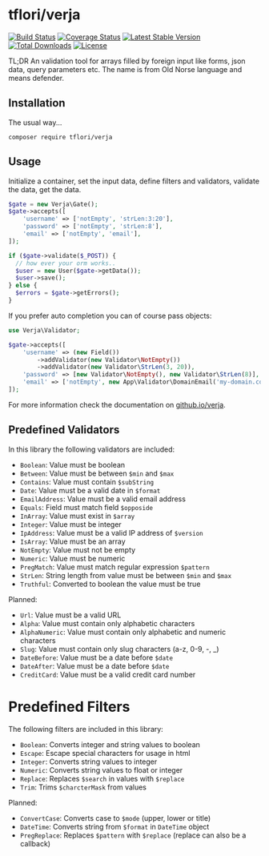 # tflori/verja

[![Build Status](https://travis-ci.org/tflori/verja.svg?branch=master)](https://travis-ci.org/tflori/verja)
[![Coverage Status](https://coveralls.io/repos/github/tflori/verja/badge.svg?branch=master)](https://coveralls.io/github/tflori/verja?branch=master)
[![Latest Stable Version](https://poser.pugx.org/tflori/verja/v/stable.svg)](https://packagist.org/packages/tflori/verja) 
[![Total Downloads](https://poser.pugx.org/tflori/verja/downloads.svg)](https://packagist.org/packages/tflori/verja) 
[![License](https://poser.pugx.org/tflori/verja/license.svg)](https://packagist.org/packages/tflori/verja)

TL;DR An validation tool for arrays filled by foreign input like forms, json data, query parameters etc. The name is
from Old Norse language and means defender.

## Installation

The usual way...

```console
composer require tflori/verja
```

## Usage

Initialize a container, set the input data, define filters and validators, validate the data, get the data.

```php
$gate = new Verja\Gate();
$gate->accepts([
    'username' => ['notEmpty', 'strLen:3:20'],
    'password' => ['notEmpty', 'strLen:8'],
    'email' => ['notEmpty', 'email'],
]);

if ($gate->validate($_POST)) {
  // how ever your orm works..
  $user = new User($gate->getData());
  $user->save();
} else {
  $errors = $gate->getErrors();
}
```

If you prefer auto completion you can of course pass objects:

```php
use Verja\Validator;

$gate->accepts([
    'username' => (new Field())
        ->addValidator(new Validator\NotEmpty())
        ->addValidator(new Validator\StrLen(3, 20)),
    'password' => [new Validator\NotEmpty(), new Validator\StrLen(8)],
    'email' => ['notEmpty', new App\Validator\DomainEmail('my-domain.com')]
]);
```

For more information check the documentation on [github.io/verja](https://tflori.github.io/verja/). 

## Predefined Validators

In this library the following validators are included:

- `Boolean`: Value must be boolean
- `Between`: Value must be between `$min` and `$max`
- `Contains`: Value must contain `$subString`
- `Date`: Value must be a valid date in `$format`
- `EmailAddress`: Value must be a valid email address
- `Equals`: Field must match field `$opposide`
- `InArray`: Value must exist in `$array`
- `Integer`: Value must be integer
- `IpAddress`: Value must be a valid IP address of `$version`
- `IsArray`: Value must be an array
- `NotEmpty`: Value must not be empty
- `Numeric`: Value must be numeric
- `PregMatch`: Value must match regular expression `$pattern`
- `StrLen`: String length from value must be between `$min` and `$max`
- `Truthful`: Converted to boolean the value must be true

Planned:

- `Url`: Value must be a valid URL
- `Alpha`: Value must contain only alphabetic characters
- `AlphaNumeric`: Value must contain only alphabetic and numeric characters
- `Slug`: Value must contain only slug characters (a-z, 0-9, -, _)
- `DateBefore`: Value must be a date before `$date` 
- `DateAfter`: Value must be a date before `$date`
- `CreditCard`: Value must be a valid credit card number

# Predefined Filters

The following filters are included in this library:

- `Boolean`: Converts integer and string values to boolean
- `Escape`: Escape special characters for usage in html
- `Integer`: Converts string values to integer
- `Numeric`: Converts string values to float or integer
- `Replace`: Replaces `$search` in values with `$replace`
- `Trim`: Trims `$charcterMask` from values

Planned:

- `ConvertCase`: Converts case to `$mode` (upper, lower or title)
- `DateTime`: Converts string from `$format` in `DateTime` object
- `PregReplace`: Replaces `$pattern` with `$replace` (replace can also be a callback)
